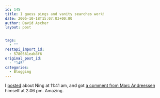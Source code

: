 ```yaml
---
id: 145
title: I guess pings and vanity searches work!
date: 2005-10-18T15:07:03+00:00
author: David Ascher
layout: post


tags:
  - ""
restapi_import_id:
  - 5780561eab8f6
original_post_id:
  - "145"
categories:
  - Blogging
---
```

I [posted](http://ascher.ca/blog/2005/10/18/ning-maybe-not-what-they-had-in-mind/) about Ning at 11:41 am, and got [a comment from Marc Andreessen](http://ascher.ca/blog/2005/10/18/ning-maybe-not-what-they-had-in-mind/#comments) himself at 2:06 pm. Amazing.